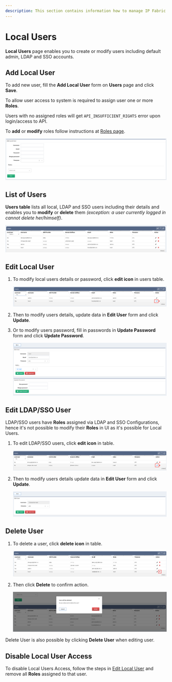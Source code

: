 ```yaml
---
description: This section contains information how to manage IP Fabric users.
---
```


# Local Users

**Local Users** page enables you to create or modify users including default admin, LDAP and SSO accounts.

## Add Local User

To add new user, fill the **Add Local User** form on **Users** page and click **Save**.

To allow user access to system is required to assign user one or more **Roles**.

Users with no assigned roles will get `API_INSUFFICIENT_RIGHTS` error upon login/access to API.

To **add** or **modify** roles follow instructions at [Roles page](roles.md).

![Add Local User](users_add_local.png)

## List of Users

**Users table** lists all local, LDAP and SSO users including their details and enables you to **modify** or **delete** them _(exception: a user currently logged in cannot delete her/himself)_.

![Users Table](users_table.png)

## Edit Local User

1. To modify local users details or password, click **edit icon** in users table.

	![Users Table Edit Local User](users_table_edit_local.png)

2. Then to modify users details, update data in **Edit User** form and click **Update**.
3. Or to modify users password, fill in passwords in **Update Password** form and click **Update Password**.

	![Edit Local User](users_edit_local.png)

## Edit LDAP/SSO User

LDAP/SSO users have **Roles** assigned via LDAP and SSO Configurations, hence it's not possible to modify their **Roles** in UI as it's possible for Local Users.

1. To edit LDAP/SSO users, click **edit icon** in table.

	![Users Table Edit LDAP User](users_table_edit_ldap.png)

2. Then to modify users details update data in **Edit User** form and click **Update**.

	![Edit LDAP User](users_edit_ldap.png)

## Delete User

1. To delete a user, click **delete icon** in table.

	![Users Table Delete](users_table_delete.png)

2. Then click **Delete** to confirm action.

	![Users Table Delete Confirmation](users_table_delete_confirm.png)

 Delete User is also possible by clicking **Delete User** when editing user.

## Disable Local User Access

To disable Local Users Access, follow the steps in [Edit Local User](#edit-local-user) and remove all **Roles** assigned to that user.
